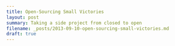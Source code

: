 ```yaml
---
title: Open-Sourcing Small Victories
layout: post
summary: Taking a side project from closed to open
filename: _posts/2013-09-10-open-sourcing-small-victories.md
draft: true
---
```


